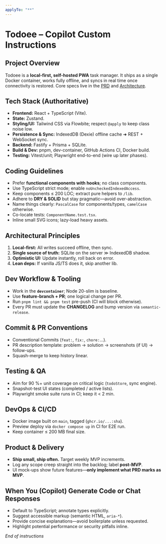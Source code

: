 ```yaml
---
applyTo: "**"
---
```

# Todoee – Copilot Custom Instructions

## Project Overview  
Todoee is a **local-first, self-hosted PWA** task manager. It ships as a single Docker container, works fully offline, and syncs in real time once connectivity is restored. Core specs live in the [PRD](../docs/PRD.md) and [Architecture](../docs/ARCHITECTURE.md).

## Tech Stack (Authoritative)  
- **Frontend:** React + TypeScript (Vite).  
- **State:** Zustand.  
- **Styling/UI:** Tailwind CSS via Flowbite; respect `@apply` to keep class noise low.  
- **Persistence & Sync:** IndexedDB (Dexie) offline cache ➜ REST + WebSocket sync.  
- **Backend:** Fastify + Prisma + SQLite.  
- **Build & Dev:** pnpm, dev-container, GitHub Actions CI, Docker build.  
- **Testing:** Vitest/unit; Playwright end-to-end (wire up later phases).  

## Coding Guidelines  
- Prefer **functional components with hooks**; no class components.  
- Use TypeScript strict mode; enable `noUncheckedIndexedAccess`.  
- Keep components ≤ 200 LOC; extract pure helpers to `/lib`.  
- Adhere to **DRY & SOLID** but stay pragmatic—avoid over-abstraction.  
- Name things clearly: `PascalCase` for components/types, `camelCase` otherwise.  
- Co-locate tests: `ComponentName.test.tsx`.  
- Inline small SVG icons; lazy-load heavy assets.  

## Architectural Principles  
1. **Local-first:** All writes succeed offline, then sync.  
2. **Single source of truth:** SQLite on the server ≫ IndexedDB shadow.  
3. **Optimistic UI:** Update instantly, roll back on error.  
4. **Lean deps:** If vanilla JS/TS does it, skip another lib.  

## Dev Workflow & Tooling  
- Work in the **`devcontainer`**; Node 20-slim is baseline.  
- Use **feature-branch + PR**; one logical change per PR.  
- Run `pnpm lint && pnpm test` pre-push (CI will block otherwise).  
- Every PR must update the **CHANGELOG** and bump version via `semantic-release`.  

## Commit & PR Conventions  
- Conventional Commits (`feat:`, `fix:`, `chore:`…).  
- PR description template: problem → solution → screenshots (if UI) → follow-ups.  
- Squash-merge to keep history linear.  

## Testing & QA  
- Aim for 90 %+ unit coverage on critical logic (`todoStore`, sync engine).  
- Snapshot-test UI states (completed / active lists).  
- Playwright smoke suite runs in CI; keep it < 2 min.  

## DevOps & CI/CD  
- Docker image built on `main`, tagged (`ghcr.io/...:sha`).  
- Preview deploy via `docker compose up` in CI for E2E run.  
- Keep container ≤ 200 MB final size.  

## Product & Delivery  
- **Ship small, ship often.** Target weekly MVP increments.  
- Log any scope creep straight into the backlog; label **post-MVP**.  
- UI mock-ups show future features—**only implement what PRD marks as MVP**.  

## When You (Copilot) Generate Code or Chat Responses  
- Default to TypeScript; annotate types explicitly.  
- Suggest accessible markup (semantic HTML, `aria-*`).  
- Provide concise explanations—avoid boilerplate unless requested.  
- Highlight potential performance or security pitfalls inline.  

*End of instructions*
